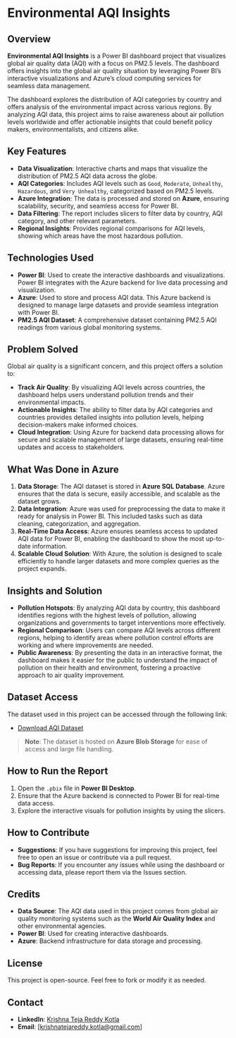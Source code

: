 # Environmental AQI Insights

## Overview
**Environmental AQI Insights** is a Power BI dashboard project that visualizes global air quality data (AQI) with a focus on PM2.5 levels. The dashboard offers insights into the global air quality situation by leveraging Power BI’s interactive visualizations and Azure’s cloud computing services for seamless data management.

The dashboard explores the distribution of AQI categories by country and offers analysis of the environmental impact across various regions. By analyzing AQI data, this project aims to raise awareness about air pollution levels worldwide and offer actionable insights that could benefit policy makers, environmentalists, and citizens alike.

## Key Features
- **Data Visualization**: Interactive charts and maps that visualize the distribution of PM2.5 AQI data across the globe.
- **AQI Categories**: Includes AQI levels such as `Good`, `Moderate`, `Unhealthy`, `Hazardous`, and `Very Unhealthy`, categorized based on PM2.5 levels.
- **Azure Integration**: The data is processed and stored on **Azure**, ensuring scalability, security, and seamless access for Power BI.
- **Data Filtering**: The report includes slicers to filter data by country, AQI category, and other relevant parameters.
- **Regional Insights**: Provides regional comparisons for AQI levels, showing which areas have the most hazardous pollution.

## Technologies Used
- **Power BI**: Used to create the interactive dashboards and visualizations. Power BI integrates with the Azure backend for live data processing and visualization.
- **Azure**: Used to store and process AQI data. This Azure backend is designed to manage large datasets and provide seamless integration with Power BI.
- **PM2.5 AQI Dataset**: A comprehensive dataset containing PM2.5 AQI readings from various global monitoring systems.

## Problem Solved
Global air quality is a significant concern, and this project offers a solution to:
- **Track Air Quality**: By visualizing AQI levels across countries, the dashboard helps users understand pollution trends and their environmental impacts.
- **Actionable Insights**: The ability to filter data by AQI categories and countries provides detailed insights into pollution levels, helping decision-makers make informed choices.
- **Cloud Integration**: Using Azure for backend data processing allows for secure and scalable management of large datasets, ensuring real-time updates and access to stakeholders.

## What Was Done in Azure
1. **Data Storage**: The AQI dataset is stored in **Azure SQL Database**. Azure ensures that the data is secure, easily accessible, and scalable as the dataset grows.
2. **Data Integration**: Azure was used for preprocessing the data to make it ready for analysis in Power BI. This included tasks such as data cleaning, categorization, and aggregation.
3. **Real-Time Data Access**: Azure ensures seamless access to updated AQI data for Power BI, enabling the dashboard to show the most up-to-date information.
4. **Scalable Cloud Solution**: With Azure, the solution is designed to scale efficiently to handle larger datasets and more complex queries as the project expands.

## Insights and Solution
- **Pollution Hotspots**: By analyzing AQI data by country, this dashboard identifies regions with the highest levels of pollution, allowing organizations and governments to target interventions more effectively.
- **Regional Comparison**: Users can compare AQI levels across different regions, helping to identify areas where pollution control efforts are working and where improvements are needed.
- **Public Awareness**: By presenting the data in an interactive format, the dashboard makes it easier for the public to understand the impact of pollution on their health and environment, fostering a proactive approach to air quality improvement.

## Dataset Access
The dataset used in this project can be accessed through the following link:

- [Download AQI Dataset](https://tejasalesdata.blob.core.windows.net/rawdata/global%20air%20pollution%20dataset.csv)

> **Note**: The dataset is hosted on **Azure Blob Storage** for ease of access and large file handling.

## How to Run the Report
1. Open the `.pbix` file in **Power BI Desktop**.
2. Ensure that the Azure backend is connected to Power BI for real-time data access.
3. Explore the interactive visuals for pollution insights by using the slicers.

## How to Contribute
- **Suggestions**: If you have suggestions for improving this project, feel free to open an issue or contribute via a pull request.
- **Bug Reports**: If you encounter any issues while using the dashboard or accessing data, please report them via the Issues section.

## Credits
- **Data Source**: The AQI data used in this project comes from global air quality monitoring systems such as the **World Air Quality Index** and other environmental agencies.
- **Power BI**: Used for creating interactive dashboards.
- **Azure**: Backend infrastructure for data storage and processing.

## License
This project is open-source. Feel free to fork or modify it as needed.

## Contact
- **LinkedIn**: [Krishna Teja Reddy Kotla](https://www.linkedin.com/in/krishnatejakotla)
- **Email**: [krishnatejareddy.kotla@gmail.com]
